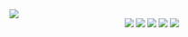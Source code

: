 <img src="https://capsule-render.vercel.app/api?type=waving&color=auto&height=200&section=header&text=Hi there 👋&fontSize=90" />

<div align="center">
  <img src="https://img.shields.io/badge/HTML-#E34F26?style=flat&logo=HTML&logoColor=white"/>
  <img src="https://img.shields.io/badge/CSS-#1572B6?style=flat&logo=CSS&logoColor=white"/>
  <img src="https://img.shields.io/badge/Javascript-#F7DF1E?style=flat&logo=Javascript&logoColor=white"/>
  <img src="https://img.shields.io/badge/JQuery-#0769AD?style=flat&logo=JQuery&logoColor=white"/>
  <img src="https://img.shields.io/badge/React-#61DAFB?style=flat&logo=React&logoColor=white"/>
</div>
